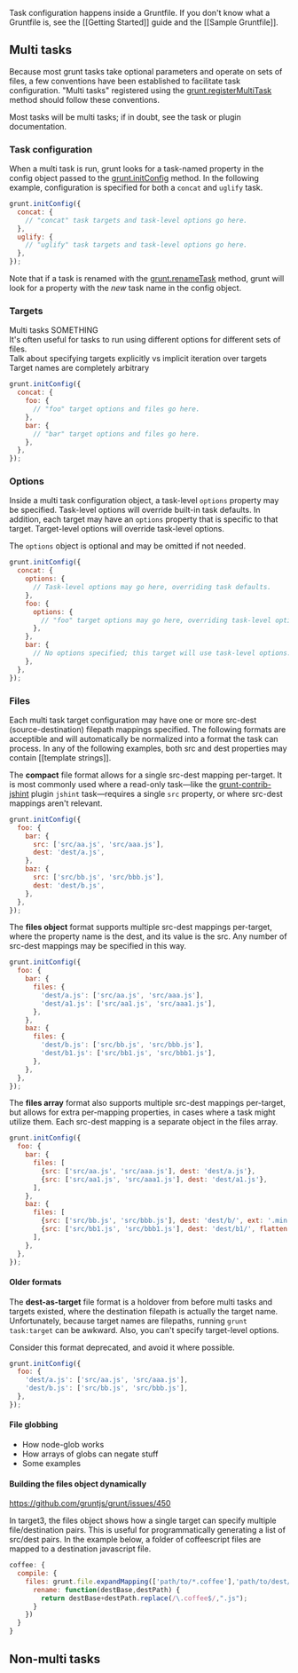 Task configuration happens inside a Gruntfile. If you don't know what a Gruntfile is, see the [[Getting Started]] guide and the [[Sample Gruntfile]].

## Multi tasks
Because most grunt tasks take optional parameters and operate on sets of files, a few conventions have been established to facilitate task configuration. "Multi tasks" registered using the [grunt.registerMultiTask](https://github.com/gruntjs/grunt/wiki/grunt#wiki-grunt-registerMultiTask) method should follow these conventions.

Most tasks will be multi tasks; if in doubt, see the task or plugin documentation.

### Task configuration
When a multi task is run, grunt looks for a task-named property in the config object passed to the [grunt.initConfig](https://github.com/gruntjs/grunt/wiki/grunt#wiki-grunt-initConfig) method. In the following example, configuration is specified for both a `concat` and `uglify` task.

```js
grunt.initConfig({
  concat: {
    // "concat" task targets and task-level options go here.
  },
  uglify: {
    // "uglify" task targets and task-level options go here.
  },
});
```

Note that if a task is renamed with the [grunt.renameTask](https://github.com/gruntjs/grunt/wiki/grunt#wiki-grunt-renameTask) method, grunt will look for a property with the _new_ task name in the config object.

### Targets
Multi tasks SOMETHING  
It's often useful for tasks to run using different options for different sets of files.  
Talk about specifying targets explicitly vs implicit iteration over targets  
Target names are completely arbitrary  

```js
grunt.initConfig({
  concat: {
    foo: {
      // "foo" target options and files go here.
    },
    bar: {
      // "bar" target options and files go here.
    },
  },
});
```

### Options
Inside a multi task configuration object, a task-level `options` property may be specified. Task-level options will override built-in task defaults. In addition, each target may have an `options` property that is specific to that target. Target-level options will override task-level options.

The `options` object is optional and may be omitted if not needed.

```js
grunt.initConfig({
  concat: {
    options: {
      // Task-level options may go here, overriding task defaults.
    },
    foo: {
      options: {
        // "foo" target options may go here, overriding task-level options.
      },
    },
    bar: {
      // No options specified; this target will use task-level options.
    },
  },
});
```

### Files
Each multi task target configuration may have one or more src-dest (source-destination) filepath mappings specified. The following formats are acceptible and will automatically be normalized into a format the task can process. In any of the following examples, both src and dest properties may contain [[template strings]].

The **compact** file format allows for a single src-dest mapping per-target. It is most commonly used where a read-only task—like the [grunt-contrib-jshint](https://github.com/gruntjs/grunt-contrib-jshint) plugin `jshint` task—requires a single `src` property, or where src-dest mappings aren't relevant.

```js
grunt.initConfig({
  foo: {
    bar: {
      src: ['src/aa.js', 'src/aaa.js'],
      dest: 'dest/a.js',
    },
    baz: {
      src: ['src/bb.js', 'src/bbb.js'],
      dest: 'dest/b.js',
    },
  },
});
```

The **files object** format supports multiple src-dest mappings per-target, where the property name is the dest, and its value is the src. Any number of src-dest mappings may be specified in this way.

```js
grunt.initConfig({
  foo: {
    bar: {
      files: {
        'dest/a.js': ['src/aa.js', 'src/aaa.js'],
        'dest/a1.js': ['src/aa1.js', 'src/aaa1.js'],
      },
    },
    baz: {
      files: {
        'dest/b.js': ['src/bb.js', 'src/bbb.js'],
        'dest/b1.js': ['src/bb1.js', 'src/bbb1.js'],
      },
    },
  },
});
```

The **files array** format also supports multiple src-dest mappings per-target, but allows for extra per-mapping properties, in cases where a task might utilize them. Each src-dest mapping is a separate object in the files array.

```js
grunt.initConfig({
  foo: {
    bar: {
      files: [
        {src: ['src/aa.js', 'src/aaa.js'], dest: 'dest/a.js'},
        {src: ['src/aa1.js', 'src/aaa1.js'], dest: 'dest/a1.js'},
      ],
    },
    baz: {
      files: [
        {src: ['src/bb.js', 'src/bbb.js'], dest: 'dest/b/', ext: '.min.js'},
        {src: ['src/bb1.js', 'src/bbb1.js'], dest: 'dest/b1/', flatten: true},
      ],
    },
  },
});
```

#### Older formats
The **dest-as-target** file format is a holdover from before multi tasks and targets existed, where the destination filepath is actually the target name. Unfortunately, because target names are filepaths, running `grunt task:target` can be awkward. Also, you can't specify target-level options.

Consider this format deprecated, and avoid it where possible.

```js
grunt.initConfig({
  foo: {
    'dest/a.js': ['src/aa.js', 'src/aaa.js'],
    'dest/b.js': ['src/bb.js', 'src/bbb.js'],
  },
});
```

#### File globbing
- How node-glob works
- How arrays of globs can negate stuff
- Some examples

#### Building the files object dynamically
https://github.com/gruntjs/grunt/issues/450

In target3, the files object shows how a single target can specify multiple file/destination pairs.  This is useful for programmatically generating a list of src/dest pairs.  In the example below, a folder of coffeescript files are mapped to a destination javascript file.

```js
coffee: {
  compile: {
    files: grunt.file.expandMapping(['path/to/*.coffee'],'path/to/dest/',{
      rename: function(destBase,destPath) {
        return destBase+destPath.replace(/\.coffee$/,".js");
      }
    })
  }
}
```

## Non-multi tasks
